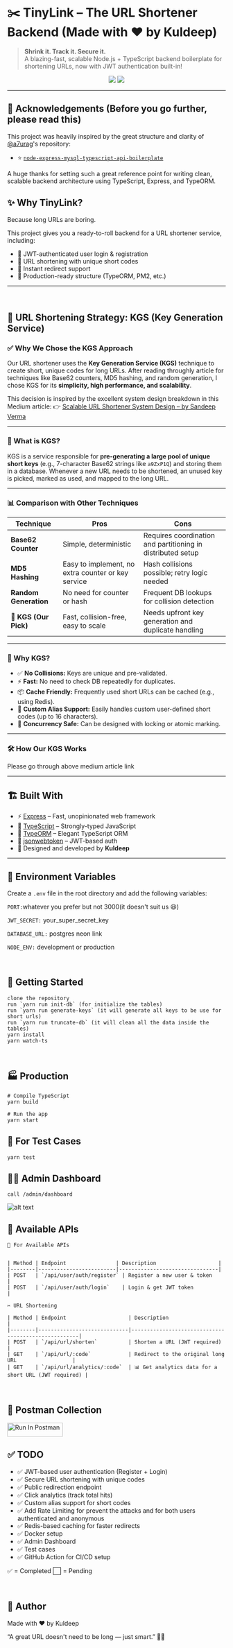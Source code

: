# ✂️ TinyLink – The URL Shortener Backend (Made with ❤️ by Kuldeep)

> **Shrink it. Track it. Secure it.**  
> A blazing-fast, scalable Node.js + TypeScript backend boilerplate for shortening URLs, now with JWT authentication built-in!

<p align="center">
  <img src="https://img.shields.io/badge/Author-Kuldeep-blueviolet?style=flat-square"/>
  <img src="https://img.shields.io/badge/Built%20With-Node.js%2C%20Express%2C%20TypeScript%2C%20TypeORM-brightgreen?style=flat-square"/>
</p>

---

## 🙏 Acknowledgements (Before you go further, please read this)

This project was heavily inspired by the great structure and clarity of [@a7urag](https://github.com/a7urag)'s repository:

- ⭐️ [`node-express-mysql-typescript-api-boilerplate`](https://github.com/a7urag/node-express-mysql-typescript-api-boilerplate)

A huge thanks for setting such a great reference point for writing clean, scalable backend architecture using TypeScript, Express, and TypeORM.

## ✨ Why TinyLink?

Because long URLs are boring.

This project gives you a ready-to-roll backend for a URL shortener service, including:

- 🔐 JWT-authenticated user login & registration
- 🔗 URL shortening with unique short codes
- 🚀 Instant redirect support
- 🎯 Production-ready structure (TypeORM, PM2, etc.)

---

<br />

## 🔗 URL Shortening Strategy: KGS (Key Generation Service)

### ✅ Why We Chose the KGS Approach

Our URL shortener uses the **Key Generation Service (KGS)** technique to create short, unique codes for long URLs. After reading throughly article for techniques like Base62 counters, MD5 hashing, and random generation, I chose KGS for its **simplicity, high performance, and scalability**.

This decision is inspired by the excellent system design breakdown in this Medium article:
👉 [Scalable URL Shortener System Design – by Sandeep Verma](https://medium.com/@sandeep4.verma/system-design-scalable-url-shortener-service-like-tinyurl-106f30f23a82)

---

### 🧠 What is KGS?

KGS is a service responsible for **pre-generating a large pool of unique short keys** (e.g., 7-character Base62 strings like `a9ZxP1Q`) and storing them in a database. Whenever a new URL needs to be shortened, an unused key is picked, marked as used, and mapped to the long URL.

---

### 📊 Comparison with Other Techniques

| Technique             | Pros                                               | Cons                                                        |
| --------------------- | -------------------------------------------------- | ----------------------------------------------------------- |
| **Base62 Counter**    | Simple, deterministic                              | Requires coordination and partitioning in distributed setup |
| **MD5 Hashing**       | Easy to implement, no extra counter or key service | Hash collisions possible; retry logic needed                |
| **Random Generation** | No need for counter or hash                        | Frequent DB lookups for collision detection                 |
| **🔑 KGS (Our Pick)** | Fast, collision-free, easy to scale                | Needs upfront key generation and duplicate handling         |

---

### 🚀 Why KGS?

- ✅ **No Collisions:** Keys are unique and pre-validated.
- ⚡ **Fast:** No need to check DB repeatedly for duplicates.
- 📦 **Cache Friendly:** Frequently used short URLs can be cached (e.g., using Redis).
- 🧩 **Custom Alias Support:** Easily handles custom user-defined short codes (up to 16 characters).
- 🔄 **Concurrency Safe:** Can be designed with locking or atomic marking.

---

### 🛠️ How Our KGS Works

Please go through above medium article link

---

## 🏗️ Built With

- ⚡ [Express](https://expressjs.com/) – Fast, unopinionated web framework
- 🧙 [TypeScript](https://www.typescriptlang.org/) – Strongly-typed JavaScript
- 🧱 [TypeORM](https://typeorm.io/) – Elegant TypeScript ORM
- 🔐 [jsonwebtoken](https://github.com/auth0/node-jsonwebtoken) – JWT-based auth
- 🧠 Designed and developed by **Kuldeep**

---

## 🔑 Environment Variables

Create a `.env` file in the root directory and add the following variables:

`PORT:`whatever you prefer but not 3000(it doesn't suit us 😆)

`JWT_SECRET:` your_super_secret_key

`DATABASE_URL:` postgres neon link

`NODE_ENV:` development or production

<br />

## 🚀 Getting Started

```
clone the repository
run `yarn run init-db` (for initialize the tables)
run `yarn run generate-keys` (it will generate all keys to be use for short urls)
run `yarn run truncate-db` (it will clean all the data inside the tables)
yarn install
yarn watch-ts
```

<br />

## 🏭 Production

```
# Compile TypeScript
yarn build

# Run the app
yarn start

```

## 🧯 For Test Cases

```
yarn test
```

## 🧑‍💼 Admin Dashboard

`call /admin/dashboard`

![alt text](image.png)

## 🔌 Available APIs

    🔌 For Available APIs


    | Method | Endpoint                | Description                    |
    |--------|-------------------------|--------------------------------|
    | POST   | `/api/user/auth/register` | Register a new user & token    |
    | POST   | `/api/user/auth/login`    | Login & get JWT token          |

    ✂️ URL Shortening

    | Method | Endpoint                    | Description                                         |
    |--------|-----------------------------|-----------------------------------------------------|
    | POST   | `/api/url/shorten`          | Shorten a URL (JWT required)                        |
    | GET    | `/api/url/:code`            | Redirect to the original long URL                  |
    | GET    | `/api/url/analytics/:code`  | 📊 Get analytics data for a short URL (JWT required) |

<br />

## 🧪 Postman Collection

[<img src="https://run.pstmn.io/button.svg" alt="Run In Postman" style="width: 128px; height: 32px;">](https://app.getpostman.com/run-collection/30468072-686ea2ac-4690-4e0a-9753-e271e3b83d83?action=collection%2Ffork&source=rip_markdown&collection-url=entityId%3D30468072-686ea2ac-4690-4e0a-9753-e271e3b83d83%26entityType%3Dcollection%26workspaceId%3D23332451-5340-436e-84ab-8730f0cfa214)

## ✅ TODO

<ul>
  <li>✅ JWT-based user authentication (Register + Login)</li>
  <li>✅ Secure URL shortening with unique codes</li>
  <li>✅ Public redirection endpoint</li>
  <li>✅ Click analytics (track total hits)</li>
  <li>✅ Custom alias support for short codes</li>
  <li>✅ Add Rate Limiting for prevent the attacks and for both users authenticated and anonymous</li>
  <li>✅ Redis-based caching for faster redirects</li>
  <li>✅ Docker setup</li>
  <li>✅ Admin Dashboard</li>
  <li>✅ Test cases</li>
  <li>✅ GitHub Action for CI/CD setup</li>
</ul>

✅ = Completed
⬜ = Pending

<br />

## 🧙 Author

Made with ❤️ by Kuldeep

“A great URL doesn't need to be long — just smart.” 🔗✨
